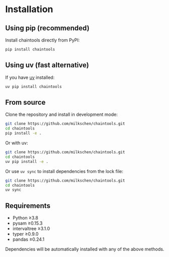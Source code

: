 # Installation

## Using pip (recommended)

Install chaintools directly from PyPI:

```bash
pip install chaintools
```

## Using uv (fast alternative)

If you have [uv](https://docs.astral.sh/uv/) installed:

```bash
uv pip install chaintools
```

## From source

Clone the repository and install in development mode:

```bash
git clone https://github.com/milkschen/chaintools.git
cd chaintools
pip install -e .
```

Or with uv:

```bash
git clone https://github.com/milkschen/chaintools.git
cd chaintools
uv pip install -e .
```

Or use `uv sync` to install dependencies from the lock file:

```bash
git clone https://github.com/milkschen/chaintools.git
cd chaintools
uv sync
```

## Requirements

- Python ≥3.8
- pysam ≥0.15.3
- intervaltree ≥3.1.0
- typer ≥0.9.0
- pandas ≥0.24.1

Dependencies will be automatically installed with any of the above methods.
